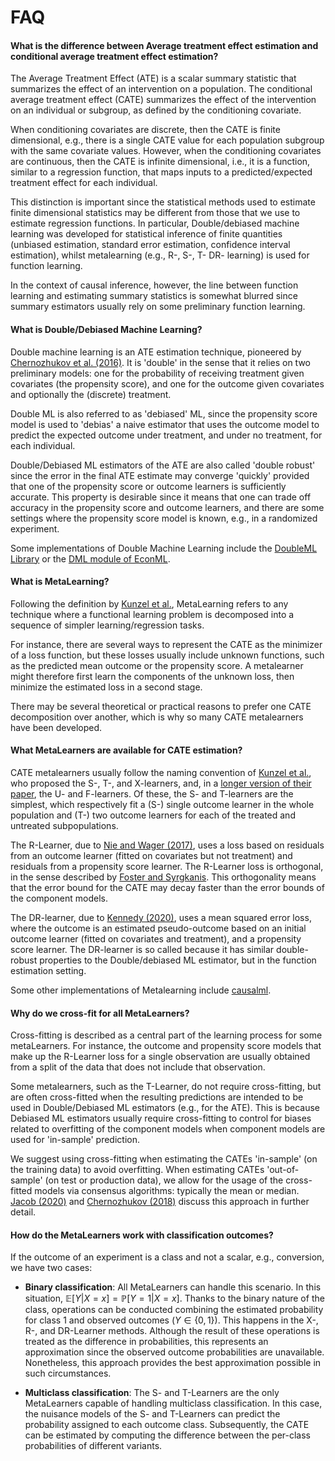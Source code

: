 # FAQ

#### What is the difference between Average treatment effect estimation and conditional average treatment effect estimation?

The Average Treatment Effect (ATE) is a scalar summary statistic that summarizes the effect of an intervention on a population. The conditional average treatment effect (CATE) summarizes the effect of the intervention on an individual or subgroup, as defined by the conditioning covariate.

When conditioning covariates are discrete, then the CATE is finite dimensional, e.g., there is a single CATE value for each population subgroup with the same covariate values. However, when the conditioning covariates are continuous, then the CATE is infinite dimensional, i.e., it is a function, similar to a regression function, that maps inputs to a predicted/expected treatment effect for each individual.

This distinction is important since the statistical methods used to estimate finite dimensional statistics may be different from those that we use to estimate regression functions. In particular, Double/debiased machine learning was developed for statistical inference of finite quantities (unbiased estimation, standard error estimation, confidence interval estimation), whilst metalearning (e.g., R-, S-, T- DR- learning) is used for function learning.

In the context of causal inference, however, the line between function learning and estimating summary statistics is somewhat blurred since summary estimators usually rely on some preliminary function learning.

#### What is Double/Debiased Machine Learning?

Double machine learning is an ATE estimation technique, pioneered by [Chernozhukov et al. (2016)](https://arxiv.org/abs/1608.00060). It is 'double' in the sense that it relies on two preliminary models: one for the probability of receiving treatment given covariates (the propensity score), and one for the outcome given covariates and optionally the (discrete) treatment.

Double ML is also referred to as 'debiased' ML, since the propensity score model is used to 'debias' a naive estimator that uses the outcome model to predict the expected outcome under treatment, and under no treatment, for each individual.

Double/Debiased ML estimators of the ATE are also called 'double robust' since the error in the final ATE estimate may converge 'quickly' provided that one of the propensity score or outcome learners is sufficiently accurate. This property is desirable since it means that one can trade off accuracy in the propensity score and outcome learners, and there are some settings where the propensity score model is known, e.g., in a randomized experiment.

Some implementations of Double Machine Learning include the [DoubleML Library](https://docs.doubleml.org/stable/index.html) or the [DML module of EconML](https://econml.azurewebsites.net/_autosummary/econml.dml.DML.html).

#### What is MetaLearning?

Following the definition by [Kunzel et al.](https://doi.org/10.1073/pnas.1804597116), MetaLearning refers to any technique where a functional learning problem is decomposed into a sequence of simpler learning/regression tasks.

For instance, there are several ways to represent the CATE as the minimizer of a loss function, but these losses usually include unknown functions, such as the predicted mean outcome or the propensity score. A metalearner might therefore first learn the components of the unknown loss, then minimize the estimated loss in a second stage.

There may be several theoretical or practical reasons to prefer one CATE decomposition over another, which is why so many CATE metalearners have been developed.

#### What MetaLearners are available for CATE estimation?

CATE metalearners usually follow the naming convention of [Kunzel et al.](https://doi.org/10.1073/pnas.1804597116), who proposed the S-, T-, and X-learners, and, in a [longer version of their paper](https://arxiv.org/abs/1706.03461), the U- and F-learners. Of these, the S- and T-learners are the simplest, which respectively fit a (S-) single outcome learner in the whole population and (T-) two outcome learners for each of the treated and untreated subpopulations.

The R-Learner, due to [Nie and Wager (2017)](https://arxiv.org/abs/1712.04912), uses a loss based on residuals from an outcome learner (fitted on covariates but not treatment) and residuals from a propensity score learner. The R-Learner loss is orthogonal, in the sense described by [Foster and Syrgkanis](https://arxiv.org/abs/1901.09036). This orthogonality means that the error bound for the CATE may decay faster than the error bounds of the component models.

The DR-learner, due to [Kennedy (2020)](https://arxiv.org/abs/2004.14497), uses a mean squared error loss, where the outcome is an estimated pseudo-outcome based on an initial outcome learner (fitted on covariates and treatment), and a propensity score learner. The DR-learner is so called because it has similar double-robust properties to the Double/debiased ML estimator, but in the function estimation setting.

Some other implementations of Metalearning include [causalml](https://github.com/uber/causalml).

#### Why do we cross-fit for all MetaLearners?

Cross-fitting is described as a central part of the learning process for some metaLearners. For instance, the outcome and propensity score models that make up the R-Learner loss for a single observation are usually obtained from a split of the data that does not include that observation.

Some metalearners, such as the T-Learner, do not require cross-fitting, but are often cross-fitted when the resulting predictions are intended to be used in Double/Debiased ML estimators (e.g., for the ATE). This is because Debiased ML estimators usually require cross-fitting to control for biases related to overfitting of the component models when component models are used for 'in-sample' prediction.

We suggest using cross-fitting when estimating the CATEs 'in-sample' (on the training data) to avoid overfitting. When estimating CATEs 'out-of-sample' (on test or production data), we allow for the usage of the cross-fitted models via consensus algorithms: typically the mean or median. [Jacob (2020)](https://arxiv.org/pdf/2007.02852) and [Chernozhukov (2018)](https://academic.oup.com/ectj/article/21/1/C1/5056401) discuss this approach in further detail.

#### How do the MetaLearners work with classification outcomes?

If the outcome of an experiment is a class and not a scalar, e.g., conversion, we have two cases:

- **Binary classification**: All MetaLearners can handle this scenario. In this situation, $\mathbb{E}[Y | X = x] = \mathbb{P}[Y = 1 | X = x]$. Thanks to the binary nature of the class, operations can be conducted combining the estimated probability for class 1 and observed outcomes ($Y \in \{0,1\}$). This happens in the X-, R-, and DR-Learner methods. Although the result of these operations is treated as the difference in probabilities, this represents an approximation since the observed outcome probabilities are unavailable. Nonetheless, this approach provides the best approximation possible in such circumstances.

- **Multiclass classification**: The S- and T-Learners are the only MetaLearners capable of handling multiclass classification. In this case, the nuisance models of the S- and T-Learners can predict the probability assigned to each outcome class. Subsequently, the CATE can be estimated by computing the difference between the per-class probabilities of different variants.
